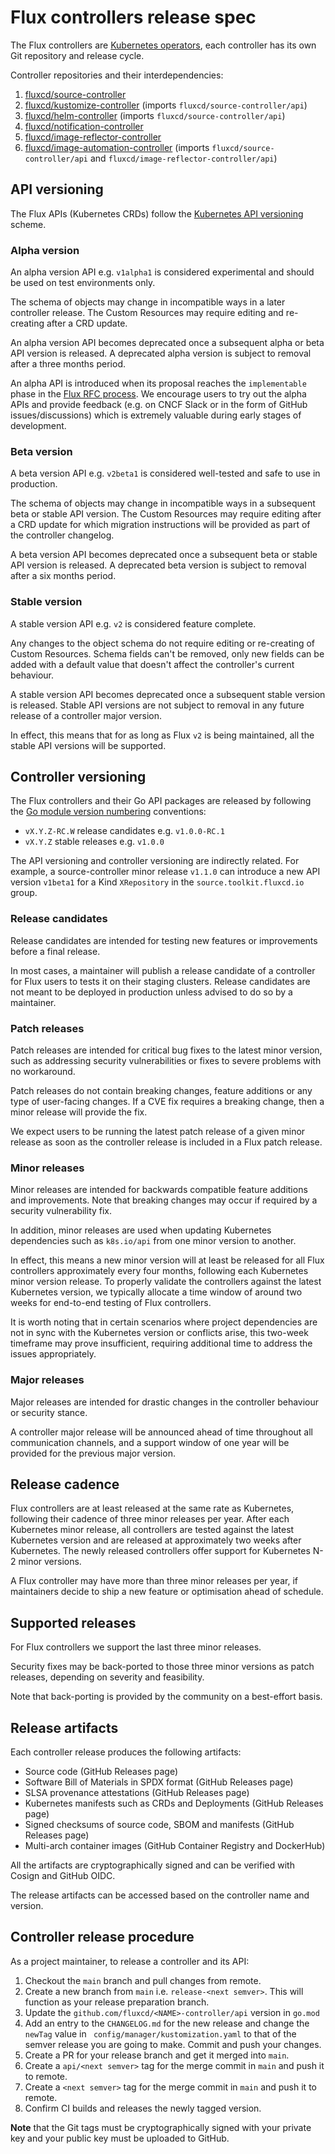 # Flux controllers release spec

The Flux controllers are 
[Kubernetes operators](https://kubernetes.io/docs/concepts/extend-kubernetes/operator/),
each controller has its own Git repository and release cycle.

Controller repositories and their interdependencies:

1. [fluxcd/source-controller](https://github.com/fluxcd/source-controller)
2. [fluxcd/kustomize-controller](https://github.com/fluxcd/kustomize-controller) (imports `fluxcd/source-controller/api`)
3. [fluxcd/helm-controller](https://github.com/fluxcd/helm-controller) (imports `fluxcd/source-controller/api`)
4. [fluxcd/notification-controller](https://github.com/fluxcd/notification-controller)
5. [fluxcd/image-reflector-controller](https://github.com/fluxcd/image-reflector-controller)
6. [fluxcd/image-automation-controller](https://github.com/fluxcd/image-automation-controller) (imports `fluxcd/source-controller/api` and `fluxcd/image-reflector-controller/api`)

## API versioning 

The Flux APIs (Kubernetes CRDs) follow the
[Kubernetes API versioning](https://kubernetes.io/docs/reference/using-api/#api-versioning) scheme.

### Alpha version

An alpha version API e.g. `v1alpha1` is considered experimental and should be used on
test environments only.

The schema of objects may change in incompatible ways in a later controller release.
The Custom Resources may require editing and re-creating after a CRD update.

An alpha version API becomes deprecated once a subsequent alpha or beta API version is released.
A deprecated alpha version is subject to removal after a three months period.

An alpha API is introduced when its proposal reaches the  `implementable` phase in the
[Flux RFC process](https://github.com/fluxcd/flux2/tree/main/rfcs).
We encourage users to try out the alpha APIs and provide feedback
(e.g. on CNCF Slack or in the form of GitHub issues/discussions)
which is extremely valuable during early stages of development.

### Beta version

A beta version API e.g. `v2beta1` is considered well-tested and safe to use in production.

The schema of objects may change in incompatible ways in a subsequent beta or stable API version.
The Custom Resources may require editing after a CRD update for which migration instructions will be
provided as part of the controller changelog.

A beta version API becomes deprecated once a subsequent beta or stable API version is released. 
A deprecated beta version is subject to removal after a six months period.

### Stable version

A stable version API e.g. `v2` is considered feature complete.

Any changes to the object schema do not require editing or re-creating of Custom Resources.
Schema fields can't be removed, only new fields can be added with a default value that
doesn't affect the controller's current behaviour.

A stable version API becomes deprecated once a subsequent stable version is released.
Stable API versions are not subject to removal in any future release of a controller major version.

In effect, this means that for as long as Flux `v2` is being maintained, all the stable API versions 
will be supported.

## Controller versioning

The Flux controllers and their Go API packages are released by following the
[Go module version numbering](https://go.dev/doc/modules/version-numbers) conventions:

- `vX.Y.Z-RC.W` release candidates e.g. `v1.0.0-RC.1`
- `vX.Y.Z` stable releases e.g. `v1.0.0`

The API versioning and controller versioning are indirectly related. For example,
a source-controller minor release `v1.1.0` can introduce a new API version
`v1beta1` for a Kind `XRepository` in the `source.toolkit.fluxcd.io` group.

### Release candidates

Release candidates are intended for testing new features or improvements before a final release.

In most cases, a maintainer will publish a release candidate of a controller for Flux users
to tests it on their staging clusters. Release candidates are not meant to be deployed in production
unless advised to do so by a maintainer.

### Patch releases

Patch releases are intended for critical bug fixes to the latest minor version, such as addressing security
vulnerabilities or fixes to severe problems with no workaround.

Patch releases do not contain breaking changes, feature additions or any type of user-facing changes.
If a CVE fix requires a breaking change, then a minor release will provide the fix.

We expect users to be running the latest patch release of a given minor release as soon as the
controller release is included in a Flux patch release.

### Minor releases

Minor releases are intended for backwards compatible feature additions and improvements.
Note that breaking changes may occur if required by a security vulnerability fix.

In addition, minor releases are used when updating Kubernetes dependencies such
as `k8s.io/api` from one minor version to another.

In effect, this means a new minor version will at least be released for all Flux
controllers approximately every four months, following each Kubernetes minor version release.
To properly validate the controllers against the latest Kubernetes version,
we typically allocate a time window of around two weeks for end-to-end testing of Flux controllers.

It is worth noting that in certain scenarios where project dependencies are not in sync with
the Kubernetes version or conflicts arise, this two-week timeframe may prove insufficient,
requiring additional time to address the issues appropriately.

### Major releases

Major releases are intended for drastic changes in the controller behaviour or security stance.

A controller major release will be announced ahead of time throughout all communication channels,
and a support window of one year will be provided for the previous major version.

## Release cadence

Flux controllers are at least released at the same rate as Kubernetes, following their cadence of three
minor releases per year. After each Kubernetes minor release, all controllers are tested against the latest
Kubernetes version and are released at approximately two weeks after Kubernetes.
The newly released controllers offer support for Kubernetes N-2 minor versions.

A Flux controller may have more than three minor releases per year, if maintainers decide to ship a 
new feature or optimisation ahead of schedule.

## Supported releases

For Flux controllers we support the last three minor releases.

Security fixes may be back-ported to those three minor versions as patch releases,
depending on severity and feasibility.

Note that back-porting is provided by the community on a best-effort basis.

## Release artifacts

Each controller release produces the following artifacts:

- Source code (GitHub Releases page)
- Software Bill of Materials in SPDX format (GitHub Releases page)
- SLSA provenance attestations (GitHub Releases page)
- Kubernetes manifests such as CRDs and Deployments (GitHub Releases page)
- Signed checksums of source code, SBOM and manifests (GitHub Releases page)
- Multi-arch container images (GitHub Container Registry and DockerHub)

All the artifacts are cryptographically signed and can be verified with Cosign and GitHub OIDC.

The release artifacts can be accessed based on the controller name and version.

## Controller release procedure

As a project maintainer, to release a controller and its API:

1. Checkout the `main` branch and pull changes from remote.
2. Create a new branch from `main` i.e. `release-<next semver>`. This
   will function as your release preparation branch.
3. Update the `github.com/fluxcd/<NAME>-controller/api` version in `go.mod`
4. Add an entry to the `CHANGELOG.md` for the new release and change the
   `newTag` value in ` config/manager/kustomization.yaml` to that of the
   semver release you are going to make. Commit and push your changes.
5. Create a PR for your release branch and get it merged into `main`.
6. Create a `api/<next semver>` tag for the merge commit in `main` and push it to remote.
7. Create a `<next semver>` tag for the merge commit in `main` and push it to remote.
8. Confirm CI builds and releases the newly tagged version.

**Note** that the Git tags must be cryptographically signed with your private key
and your public key must be uploaded to GitHub.
